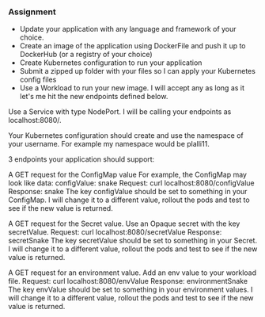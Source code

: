 
### Assignment
- Update your application with any language and framework of your choice.
- Create an image of the application using DockerFile and push it up to DockerHub (or a registry of your choice)
- Create Kubernetes configuration to run your application
- Submit a zipped up folder with your files so I can apply your Kubernetes config files
- Use a Workload to run your new image. I will accept any as long as it let's me hit the new endpoints defined below.

Use a Service with type NodePort. I will be calling your endpoints as localhost:8080/<ENDPOINT>. 

Your Kubernetes configuration should create and use the namespace of your username. For example my namespace would be plalli11. 

3 endpoints your application should support:

A GET request for the ConfigMap value
For example, the ConfigMap may look like
data:
  configValue: snake
Request:
curl localhost:8080/configValue
Response:
snake
The key configValue should be set to something in your ConfigMap. I will change it to a different value, rollout the pods and test to see if the new value is returned.

A GET request for the Secret value. Use an Opaque secret with the key secretValue.
Request:
curl localhost:8080/secretValue
Response:
secretSnake
The key secretValue should be set to something in your Secret. I will change it to a different value, rollout the pods and test to see if the new value is returned.

A GET request for an environment value. Add an env value to your workload file.
Request:
curl localhost:8080/envValue
Response:
environmentSnake
The key envValue should be set to something in your environment values. I will change it to a different value, rollout the pods and test to see if the new value is returned.